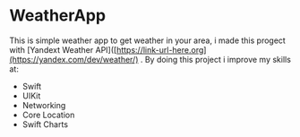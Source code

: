 # WeatherApp

 This is simple weather app to get weather in your area, i made this progect with [Yandext Weather API]([https://link-url-here.org](https://yandex.com/dev/weather/) .
 By doing this project i improve my skills at: 
- Swift 
- UIKit
- Networking
- Core Location 
- Swift Charts
 
